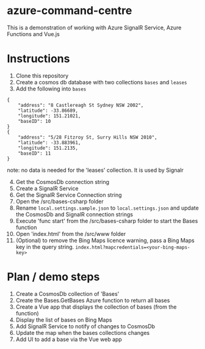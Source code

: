 # azure-command-centre
This is a demonstration of working with Azure SignalR Service, Azure Functions and Vue.js

# Instructions

1. Clone this repository
2. Create a cosmos db database with two collections ```bases``` and ```leases```
3. Add the following into ```bases```

```
{
    "address": "8 Castlereagh St Sydney NSW 2002",
    "latitude": -33.86689,
    "longitude": 151.21021,
    "baseID": 10
}
{
    "address": "5/28 Fitzroy St, Surry Hills NSW 2010",
    "latitude": -33.883961,
    "longitude": 151.2135,
    "baseID": 11
}
```
note: no data is needed for the 'leases' collection. It is used by Signalr

4. Get the CosmosDb connection string 
5. Create a SignalR Service
6. Get the SignalR Service Connection string
7. Open the /src/bases-csharp folder
8. Rename ```local.settings.sample.json``` to ```local.settings.json``` and update the CosmosDb and SignalR connection strings
8. Execute 'func start' from the /src/bases-csharp folder to start the Bases function
9. Open 'index.html' from the /src/www folder
10. (Optional) to remove the Bing Maps licence warning, pass a Bing Maps key in the query string.
        ```index.html?mapcredentials=<your-bing-maps-key>```
  

# Plan / demo steps

1. Create a CosmosDb collection of 'Bases'
2. Create the Bases.GetBases Azure function to return all bases
3. Create a Vue app that displays the collection of bases (from the function)
4. Display the list of bases on Bing Maps
5. Add SignalR Service to notify of changes to CosmosDb
6. Update the map when the bases collections changes
7. Add UI to add a base via the Vue web app 
